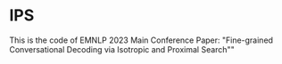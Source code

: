 # IPS
This is the code of EMNLP 2023 Main Conference Paper: "Fine-grained Conversational Decoding via Isotropic and Proximal Search"" 
